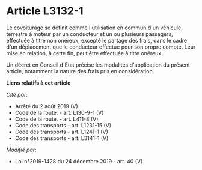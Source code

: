 # Article L3132-1

Le covoiturage se définit comme l'utilisation en commun d'un véhicule terrestre à moteur par un conducteur et un ou plusieurs
passagers, effectuée à titre non onéreux, excepté le partage des frais, dans le cadre d'un déplacement que le conducteur
effectue pour son propre compte. Leur mise en relation, à cette fin, peut être effectuée à titre onéreux.

Un décret en Conseil d'Etat précise les modalités d'application du présent article, notamment la nature des frais pris en
considération.

**Liens relatifs à cet article**

_Cité par_:

  - Arrêté du 2 août 2019 (V)
  - Code de la route. - art. L130-9-1 (V)
  - Code de la route. - art. L411-8 (V)
  - Code des transports - art. L1231-15 (V)
  - Code des transports - art. L1241-1 (V)
  - Code des transports - art. L3141-1 (V)

_Modifié par_:

  - Loi n°2019-1428 du 24 décembre 2019 - art. 40 (V)
